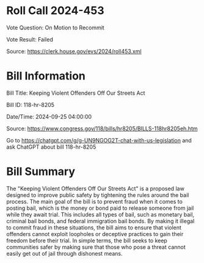 # Roll Call 2024-453

Vote Question: On Motion to Recommit

Vote Result: Failed

Source: https://clerk.house.gov/evs/2024/roll453.xml

# Bill Information

Bill Title: Keeping Violent Offenders Off Our Streets Act

Bill ID: 118-hr-8205

Date/Time: 2024-09-25 04:00:00

Source: https://www.congress.gov/118/bills/hr8205/BILLS-118hr8205eh.htm

Go to https://chatgpt.com/g/g-UN9NGOG2T-chat-with-us-legislation and ask ChatGPT about bill 118-hr-8205

# Bill Summary
The "Keeping Violent Offenders Off Our Streets Act" is a proposed law designed to improve public safety by tightening the rules around the bail process. The main goal of the bill is to prevent fraud when it comes to posting bail, which is the money or bond paid to release someone from jail while they await trial. This includes all types of bail, such as monetary bail, criminal bail bonds, and federal immigration bail bonds. By making it illegal to commit fraud in these situations, the bill aims to ensure that violent offenders cannot exploit loopholes or deceptive practices to gain their freedom before their trial. In simple terms, the bill seeks to keep communities safer by making sure that those who pose a threat cannot easily get out of jail through dishonest means.
